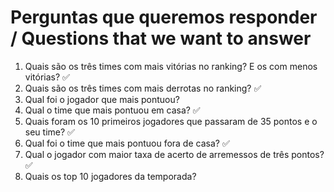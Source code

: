 # Perguntas que queremos responder  / Questions that we want to answer 

1. Quais são os três times com mais vitórias no ranking? E os com menos vitórias? :white_check_mark:
2. Quais  são os três times com mais derrotas no ranking? :white_check_mark:
3. Qual foi o jogador que mais pontuou?
4. Qual o time que mais pontuou em casa? :white_check_mark:
5. Quais foram os 10 primeiros jogadores que passaram de 35 pontos e o seu time? :white_check_mark:
6. Qual foi o time que mais pontuou fora de casa? :white_check_mark:
7. Qual o jogador com maior taxa de acerto de arremessos de três pontos? :white_check_mark:
8. Quais os top 10 jogadores da temporada?


